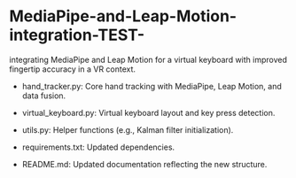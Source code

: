 # MediaPipe-and-Leap-Motion-integration-TEST-
integrating MediaPipe and Leap Motion for a virtual keyboard with improved fingertip accuracy in a VR context.
- hand_tracker.py: Core hand tracking with MediaPipe, Leap Motion, and data fusion.

- virtual_keyboard.py: Virtual keyboard layout and key press detection.

- utils.py: Helper functions (e.g., Kalman filter initialization).

- requirements.txt: Updated dependencies.

- README.md: Updated documentation reflecting the new structure.


